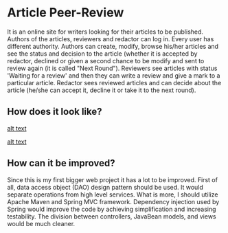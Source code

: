 # Article Peer-Review
It is an online site for writers looking for their articles to be published. Authors of the articles, reviewers and redactor can log in.
Every user has different authority. Authors can create, modify, browse his/her articles and see the status and decision to the article (whether it is accepted by redactor, declined or given a second chance to be modify and sent to review again (it is called "Next Round").
Reviewers see articles with status 'Waiting for a review' and then they can write a review and give a mark to a particular article.
Redactor sees reviewed articles and can decide about the article (he/she can accept it, decline it or take it to the next round).

## How does it look like?
[alt text](https://i.imgur.com/qrljBqd.png)

[alt text](https://i.imgur.com/DwRrQxJ.png)

## How can it be improved?
Since this is my first bigger web project it has a lot to be improved. First of all, data access object (DAO) design pattern should be used. It would separate operations from high level services. What is more, I should utilize Apache Maven and Spring MVC framework.
Dependency injection used by Spring would improve the code by achieving simplification and increasing testability. The division between controllers, JavaBean models, and views would be much cleaner.
